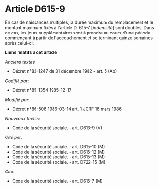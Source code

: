 # Article D615-9

En cas de naissances multiples, la durée maximum du remplacement et le montant maximum fixés à l'article D. 615-7
[*indemnité*] sont doublés. Dans ce cas, les jours supplémentaires sont à prendre au cours d'une période commençant à partir
de l'accouchement et se terminant quinze semaines après celui-ci.

**Liens relatifs à cet article**

_Anciens textes_:

  - Décret n°82-1247 du 31 décembre 1982 - art. 5 (Ab)

_Codifié par_:

  - Décret n°85-1354 1985-12-17

_Modifié par_:

  - Décret n°86-506 1986-03-14 art. 1 JORF 16 mars 1986

_Nouveaux textes_:

  - Code de la sécurité sociale. - art. D613-9 (V)

_Cité par_:

  - Code de la sécurité sociale. - art. D615-10 (M)
  - Code de la sécurité sociale. - art. D615-12 (M)
  - Code de la sécurité sociale. - art. D615-13 (M)
  - Code de la sécurité sociale. - art. D722-15 (M)

_Cite_:

  - Code de la sécurité sociale. - art. D615-7 (M)
